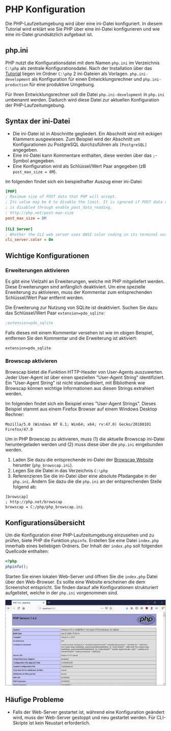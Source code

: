 # PHP Konfiguration

Die PHP-Laufzeitumgebung wird über eine ini-Datei konfiguriert. In diesem Tutorial wird erklärt wie Sie PHP über eine ini-Datei konfigurieren und wie eine ini-Datei grundsätzlich aufgebaut ist.

## php.ini

PHP nutzt die Konfigurationsdatei mit dem Namen `php.ini` im Verzeichnis `C:\php` als zentrale Konfigurationsdatei. Nach der Installation über das [Tutorial](../01) liegen im Ordner `C:\php` 2 ini-Dateien als Vorlagen. `php.ini-development` als Konfiguration für einen Entwicklungsrechner und `php.ini-production` für eine produktive Umgebung.

Für Ihren Entwicklungsrechner soll die Datei `php.ini-development` in `php.ini` umbenannt werden. Dadurch wird diese Datei zur aktuellen Konfiguration der PHP-Laufzeitumgebung.

## Syntax der ini-Datei

 - Die ini-Datei ist in Abschnitte gegliedert. Ein Abschnitt wird mit eckigen Klammern ausgewiesen. Zum Beispiel wird der Abschnitt um Konfigurationen zu PostgreSQL durchzuführen als `[PostgreSQL]` angegeben.
 - Eine ini-Datei kann Kommentare enthalten, diese werden über das `;`-Symbol angegeben.
 - Eine Konfiguration wird als Schlüssel/Wert Paar angegeben (zB `post_max_size = 8M`).

Im folgenden findet sich ein beispielhafter Auszug einer ini-Datei:

```ini
[PHP]
; Maximum size of POST data that PHP will accept.
; Its value may be 0 to disable the limit. It is ignored if POST data reading
; is disabled through enable_post_data_reading.
; http://php.net/post-max-size
post_max_size = 8M

[CLI Server]
; Whether the CLI web server uses ANSI color coding in its terminal output.
cli_server.color = On
```

## Wichtige Konfigurationen

### Erweiterungen aktivieren

Es gibt eine Vielzahl an Erweiterungen, welche mit PHP mitgeliefert werden. Diese Erweiterungen sind anfänglich deaktiviert. Um eine spezielle Erweiterung zu aktivieren, muss der Kommentar zum entsprechenden Schlüssel/Wert Paar entfernt werden.

Die Erweiterung zur Nutzung von SQLite ist deaktiviert. Suchen Sie dazu das Schlüssel/Wert Paar `extension=pdo_sqlite`:

```ini
;extension=pdo_sqlite
```

Falls dieses mit einem Kommentar versehen ist wie im obigen Beispiel, entfernen Sie den Kommentar und die Erweiterung ist aktiviert:

```init
extension=pdo_sqlite
```

### Browscap aktivieren

Browscap bietet die Funktion HTTP-Header von User-Agents auszuwerten. Jeder User-Agent ist über einen speziellen "User-Agent String" identifiziert. Ein "User-Agent String" ist nicht standardisiert, mit Bibliothenk wie Browscap können wichtige Informationen aus diesen Strings extrahiert werden.

Im folgenden findet sich ein Beispiel eines "User-Agent Strings". Dieses Beispiel stammt aus einem Firefox Browser auf einem Windows Desktop Rechner:

```
Mozilla/5.0 (Windows NT 6.1; Win64; x64; rv:47.0) Gecko/20100101 Firefox/47.0
```
Um in PHP Browscap zu aktivieren, muss (1) die aktuelle Browscap ini-Datei heruntergeladen werden und (2) muss diese über die `php.ini` eingebunden werden.

1. Laden Sie dazu die entsprechende ini-Datei der [Browscap Website](http://browscap.org/) herunter (`php_browscap.ini`).
2. Legen Sie die Datei in das Verzeichnis `C:\php`
3. Referenzieren Sie die ini-Datei über eine absolute Pfadangabe in der `php.ini`. Ändern Sie dazu die die `php.ini` an der entsprechenden Stelle folgend ab:

```
[browscap]
; http://php.net/browscap
browscap = C:/php/php_browscap.ini
```

## Konfigurationsübersicht

Um die Konfiguration einer PHP-Laufzeitumgebung einzusehen und zu prüfen, biete PHP die Funktion `phpinfo`. Erstellen Sie eine Datei `index.php` innerhalb eines beliebigen Ordners. Der Inhalt der `index.php` soll folgenden Quellcode enthalten:

```php
<?php
phpinfo();
```

Starten Sie einen lokalen Web-Server und öffnen Sie die `index.php` Datei über den Web-Browser. Es sollte eine Website erscheinen die dem Screenshot entspricht. Sie finden darauf alle Konfigurationen strukturiert aufgelistet, welche in der `php.ini` vorgenommen sind.

![PHP Info](images/03_1.png "PHP Info")

## Häufige Probleme

- Falls der Web-Server gestartet ist, während eine Konfiguration geändert wird, muss der Web-Server gestoppt und neu gestartet werden. Für CLI-Skripte ist kein Neustart erforderlich.
